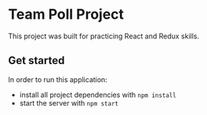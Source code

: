 # Team Poll Project

This project was built for practicing React and Redux skills.

## Get started

In order to run this application:

- install all project dependencies with `npm install`
- start the server with `npm start`
